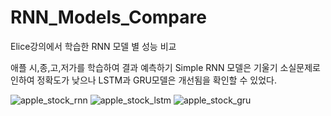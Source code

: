 # RNN_Models_Compare
Elice강의에서 학습한 RNN 모델 별 성능 비교

애플 시,종,고,저가를 학습하여 결과 예측하기
Simple RNN 모델은 기울기 소실문제로 인하여 정확도가 낮으나
LSTM과 GRU모델은 개선됨을 확인할 수 있었다.

![apple_stock_rnn](https://user-images.githubusercontent.com/82963112/192982483-cc00f20b-df8f-4183-a31c-c792317bd4f7.png)
![apple_stock_lstm](https://user-images.githubusercontent.com/82963112/192982495-06a2986e-bec5-4405-943d-59534a94aae3.png)
![apple_stock_gru](https://user-images.githubusercontent.com/82963112/192982497-c6af6e40-7f19-4ad1-b9d5-f6e34183a105.png)
